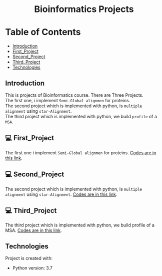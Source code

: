 # <p align="center">Bioinformatics Projects</p>

# Table of Contents
- [Introduction](https://github.com/mohammadtavakoli78/Bioinformatics#introduction)
- [First_Project](https://github.com/mohammadtavakoli78/Bioinformatics#-First_Project)
- [Second_Project](https://github.com/mohammadtavakoli78/Bioinformatics#-Second_Project)
- [Third_Project](https://github.com/mohammadtavakoli78/Bioinformatics#-Third_Project)
- [Technologies](https://github.com/mohammadtavakoli78/Bioinformatics#technologies)

## Introduction
This is projects of Bioinformatics course. There are Three Projects.<br>
The first one, i implement ```Semi-Global alignmen``` for proteins.<br>
The second project which is implemented with python, is ```multiple alignment``` using ```star-Alignment```.<br>
The third project which is implemented with python, we build ```profile``` of a ```MSA```.<br>

## 💻 First_Project
The first one i implement ```Semi-Global alignmen``` for proteins. [Codes are in this link](https://github.com/mohammadtavakoli78/Bioinformatics/tree/master/Project%201).

## 💻 Second_Project
The second project which is implemented with python, is ```multiple alignment``` using ```star-Alignment```. [Codes are in this link](https://github.com/mohammadtavakoli78/Bioinformatics/tree/master/Project%202).

## 💻 Third_Project
The third project which is implemented with python, we build profile of a MSA. [Codes are in this link](https://github.com/mohammadtavakoli78/Bioinformatics/tree/master/Project%203).

## Technologies
Project is created with:
* Python version: 3.7

